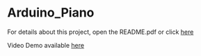 # Arduino_Piano
For details about this project, open the README.pdf or click [here](https://github.com/fxnolimit/ArduinoExp/blob/master/README.pdf)

Video Demo available [here](https://www.youtube.com/watch?v=uVqHkZvlQio)

